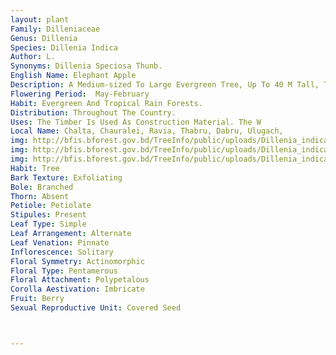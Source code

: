 ```yaml
---
layout: plant
Family: Dilleniaceae
Genus: Dillenia
Species: Dillenia Indica
Author: L.
Synonyms: Dillenia Speciosa Thunb.
English Name: Elephant Apple
Description: A Medium-sized To Large Evergreen Tree, Up To 40 M Tall, Trunk 1.0-1.2 M In Diameter, Bark Smooth, Orange-brown To Dark Orange, Peeling Off In Small Scales. Leaves Simple, Alternate, Oblong, 15-30 Ã— 6-12 Cm, Slightly To Distinctly Dentate, Coriaceous, Pubescent Above And On The Nerves Beneath, Petioles Up To 10 Cm Long. Flowers Solitary, 15-20 Cm In Diameter, Pendent. Sepals 5. Petals 5, White With Green Veins. Stamens Many In 2 Distinct Groups, The Inner Stamens Larger, Anthers Opening By Pores. Fruits Indehiscent, Enclosed By Enlarged Fleshy Sepals. Seeds Without Aril. 
Flowering Period:  May-February
Habit: Evergreen And Tropical Rain Forests.
Distribution: Throughout The Country.
Uses: The Timber Is Used As Construction Material. The W
Local Name: Chalta, Chauralei, Ravia, Thabru, Dabru, Ulugach, 
img: http://bfis.bforest.gov.bd/TreeInfo/public/uploads/Dillenia_indica.jpg
img: http://bfis.bforest.gov.bd/TreeInfo/public/uploads/Dillenia_indica1.jpg
img: http://bfis.bforest.gov.bd/TreeInfo/public/uploads/Dillenia_indica2.jpg
Habit: Tree
Bark Texture: Exfoliating
Bole: Branched
Thorn: Absent
Petiole: Petiolate
Stipules: Present
Leaf Type: Simple
Leaf Arrangement: Alternate
Leaf Venation: Pinnate
Inflorescence: Solitary
Floral Symmetry: Actinomorphic
Floral Type: Pentamerous
Floral Attachment: Polypetalous
Corolla Aestivation: Imbricate
Fruit: Berry
Sexual Reproductive Unit: Covered Seed



---
```


